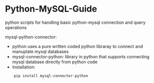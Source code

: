 # Python-MySQL-Guide
python scripts for handling basic python-mysql connection and query operations

mysql-python-connector:
* python uses a pure written coded python libraray to connect and manuplate mysql databases
* mysql-connector-python: library in python that supports connecting mysql database directly from python code
* Installation:
```
    pip install mysql-connector-python
```

